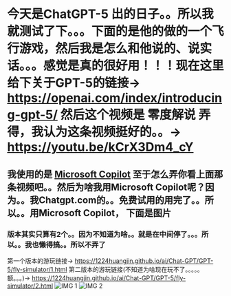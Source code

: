 # 今天是ChatGPT-5 出的日子。。所以我就测试了下。。。下面的是他的做的一个飞行游戏，然后我是怎么和他说的、说实话。。。感觉是真的很好用！！！现在这里给下关于GPT-5的链接→ https://openai.com/index/introducing-gpt-5/ 然后这个视频是 零度解说 弄得，我认为这条视频挺好的。。→ https://youtu.be/kCrX3Dm4_cY 
## 我使用的是 [Microsoft Copilot](https://copilot.microsoft.com/) 至于怎么弄你看上面那条视频吧。。然后为啥我用Microsoft Copilot呢？因为。。我Chatgpt.com的。。免费试用的用完了。。所以。。用Microsoft Copilot， 下面是图片
### 版本其实只算有2个。。因为不知道为啥。。就是在中间停了。。。所以。。我也懒得搞。。所以不弄了
第一个版本的游玩链接→ https://1224huangjin.github.io/ai/Chat-GPT/GPT-5/fly-simulator/1.html
第二版本的游玩链接(不知道为啥现在玩不了。。。。。额。。。)→ https://1224huangjin.github.io/ai/Chat-GPT/GPT-5/fly-simulator/2.html 
![IMG 1](https://raw.githubusercontent.com/1224HuangJin/ai/refs/heads/main/Chat-GPT/GPT-5/IMG/1-copilot-microsoft-chats-H7fC5MNEscDzxRxXBLr8i-2025-08-08-18_25_371.png)
![IMG 2](https://raw.githubusercontent.com/1224HuangJin/ai/refs/heads/main/Chat-GPT/GPT-5/IMG/2-copilot-microsoft-chats-H7fC5MNEscDzxRxXBLr8i-2025-08-08-18_25_37-2.png)

